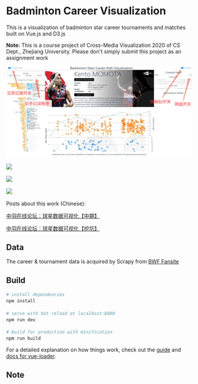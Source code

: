 # Badminton Career Visualization

This is a visualization of badminton star career tournaments and matches built on Vue.js and D3.js

**Note:** This is a course project of Cross-Media Visualization 2020 of CS Dept., Zhejiang University. Please don't simply submit this project as an assignment work

![demo](https://github.com/LuniumLuk/Badminton-Career-Vis/blob/master/demo/demo.png)

![](https://github.com/LuniumLuk/Badminton-Career-Vis/blob/master/demo/img01.gif)

![](https://github.com/LuniumLuk/Badminton-Career-Vis/blob/master/demo/img02.gif)

![](https://github.com/LuniumLuk/Badminton-Career-Vis/blob/master/demo/img03.gif)

Posts about this work (Chinese):

[中羽在线论坛：球星数据可视化【中期】](http://bbs.badmintoncn.com/forum.php?mod=viewthread&tid=1389264)

[中羽在线论坛：球星数据可视化【挖坑】](http://bbs.badmintoncn.com/forum.php?mod=viewthread&tid=1387118)

## Data

The career & tournament data is acquired by Scrapy from [BWF Fansite](https://bwfbadminton.com/)

## Build

``` bash
# install dependencies
npm install

# serve with hot reload at localhost:8080
npm run dev

# build for production with minification
npm run build
```

For a detailed explanation on how things work, check out the [guide](http://vuejs-templates.github.io/webpack/) and [docs for vue-loader](http://vuejs.github.io/vue-loader).

## Note


